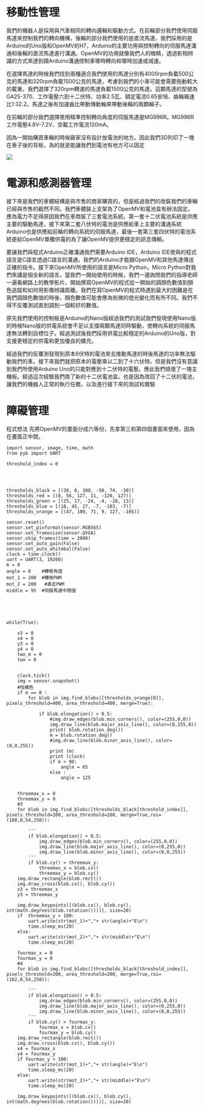 # 移動性管理

我們的機器人是採用與汽車相同的轉向邏輯和驅動方式。在前輪部分我們使用伺服馬達來控制我們的轉向機構，後輪的部分我們使用的是直流馬達。我們採用的是Arduino的Uno版和OpenMV的H7，Arduino的主要功用與控制轉向的伺服馬達溝通和後輪的直流馬達進行溝通。OpenMV的功用就像我們人的眼睛，透過影相辨識的方式來達到跟Arduino溝通控制車哪時轉向和哪時加速或減速。

在選擇馬達的時候我們找到兩種適合我們使用的馬達分別有4000rpm負載500公克的馬達和320rpm負載1500公克的馬達，考慮到我們的小車可能會需要拖動較大的載重。我們選擇了320rpm轉速的馬達負載1500公克的馬達。這顆馬達的型號為GA25-370、工作電壓六到十二伏特、功率2.5瓦、額定電流0.65安培、齒輪箱速比1:32.2。馬達之後有加速齒比帶動傳動軸來帶動後輪的兩顆輪子。


在前輪的部分我們選擇使用精準控制轉向角度的伺服馬達是MG996R。MG996R
工作電壓4.8V-7.2V、空載工作電流120mA。

因為一開始購買車輛的時候廠家沒有設計放電池的地方。因此我們3D列印了一塊在車子後的背板，為的就是能讓我們到電池有地方可以固定

![](https://hackmd.io/_uploads/S12IA2hon.png)
# 電源和感測器管理
接下來是我們的車體結構是與市售的商家購買的，但是經過我們的改裝我們的車輛已經與市售的截然不同。我們車體裝上支架為了OpenMV和電池盒有辦法固定。應為電力不足得原因我們在車商裝了三套電池系統。第一套十二伏電池系統是供應主要的驅動馬達，接下來第二套八伏特的電池是供應給車上主要的溝通系統Arduino也是供應給前輪的轉向系統的伺服馬達，最後一套第三套四伏特的電池系統是給OpenMV單獨供電的為了讓OpenMV提供更穩定的訊息傳輸。

要讓我們與程式Arduino正確溝通我們需要Arduino IDE，Arduino IDE使與的程式語言是C語言透過C語言的溝通，我們的Arduino才能跟OpenMV和其他馬達傳送正確的指令。接下來OpenMV所使用的語言是Micro Python，Micro Python對我們來講是個全新的語言。當我們一開始使用的時候，我們一邊詢問我們的指導老師一遍看網路上的教學影片。開始撰寫OpenMV的程式從一開始的調顏色數值到顏色追蹤和如何用影像辨識距離。我們在寫OpenMV的程式時遇到最大的困難是在我們調顏色數值的時後，顏色數值可能會應為些微的燈光變化而有所不同。我們不得不反覆測試直到調到一個較好的數值。

原先我們使用的控制板是Arduino的Nano版經過我們的測試我們發現使用Nano版的時候Nano版的供電系統會不足以支撐兩顆馬達同時驅動，使轉向系統的伺服馬達無法轉到目標位子。經過測試後我們採用供電比較穩定的Arduino的Uno版，對支援更穩定的供電和更加優良的擴充。

經過我們的反覆測發現到原本8伏特的電池來去推動馬達的時後馬達的功率無法驅動我們的車。接下來我們就把原本的電壓乘以二到了十六伏特，但是我們沒有意識到我們所使用Arduino Uno的只能對應到十二伏特的電壓。應此我們燒壞了一塊主機板。經過這次經驗我們換了新的十二伏電池盒。也是因為改回了十二伏的電池，讓我們的機器人正常的執行任務，以及進行接下來的測試和實驗

# 障礙管理





程式想法
先將OpenMV的畫面分成六等份，先拿第三和第四個畫面來使用，因為在畫面正中間，
```
import sensor, image, time, math
from pyb import UART

threshold_index = 0




thresholds_black = [(38, 0, 100, -50, 74, -30)]
thresholds_red = [(8, 56, 127, 11, -128, 127)]
thresholds_green = [(25, 17, -24, -4, -28, 13)]
thresholds_blue = [(18, 45, 27, -7, -103, -7)]
thresholds_orange = [(47, 100, 71, 9, 127, -105)]

sensor.reset()
sensor.set_pixformat(sensor.RGB565)
sensor.set_framesize(sensor.QVGA)
sensor.skip_frames(time = 2000)
sensor.set_auto_gain(False)
sensor.set_auto_whitebal(False)
clock = time.clock()
uart = UART(3, 19200)
m = 0
angle = 0    #轉彎角度
mot_1 = 200  #轉彎PWM
mot_2 = 200   #直走PWM
middle = 95  #伺服馬達中間值





while(True):

    x3 = 0
    x4 = 0
    y3 = 0
    y4 = 0
    two_m = 0
    two = 0


    clock.tick()
    img = sensor.snapshot()
    #找橘色
    if m == 0 :
        for blob in img.find_blobs([thresholds_orange[0]], pixels_threshold=400, area_threshold=400, merge=True):

            if blob.elongation() > 0.5:
                #img.draw_edges(blob.min_corners(), color=(255,0,0))
                img.draw_line(blob.major_axis_line(), color=(0,255,0))
                print( blob.rotation_deg())
                m = blob.rotation_deg()
                #img.draw_line(blob.minor_axis_line(), color=(0,0,255))
                print (m)
                print (clock)
                if m > 90:
                    angle = 65
                else :
                    angle = 125


    threemax_x = 0
    threemax_y = 0
    #3
    for blob in img.find_blobs([thresholds_black[threshold_index]], pixels_threshold=200, area_threshold=200, merge=True,roi=(108,0,54,250)):

        '''
        if blob.elongation() > 0.5:
            img.draw_edges(blob.min_corners(), color=(255,0,0))
            img.draw_line(blob.major_axis_line(), color=(0,255,0))
            img.draw_line(blob.minor_axis_line(), color=(0,0,255))
        '''
        if blob.cy() > threemax_y:
            threemax_x = blob.cx()
            threemax_y = blob.cy()
    img.draw_rectangle(blob.rect())
    img.draw_cross(blob.cx(), blob.cy())
    x3 = threemax_x
    y3 = threemax_y

    img.draw_keypoints([(blob.cx(), blob.cy(), int(math.degrees(blob.rotation())))], size=20)
    if  threemax_y > 100:
        uart.write(str(mot_1)+","+ str(angle)+"E\n")
        time.sleep_ms(20)
    else:
        uart.write(str(mot_2)+","+ str(middle)+"E\n")
        time.sleep_ms(20)

    fourmax_x = 0
    fourmax_y = 0
    #4
    for blob in img.find_blobs([thresholds_black[threshold_index]], pixels_threshold=200, area_threshold=200, merge=True,roi=(162,0,54,250)):

        '''
        if blob.elongation() > 0.5:
            img.draw_edges(blob.min_corners(), color=(255,0,0))
            img.draw_line(blob.major_axis_line(), color=(0,255,0))
            img.draw_line(blob.minor_axis_line(), color=(0,0,255))
        '''
        if blob.cy() > fourmax_y:
            fourmax_x = blob.cx()
            fourmax_y = blob.cy()
    img.draw_rectangle(blob.rect())
    img.draw_cross(blob.cx(), blob.cy())
    x4 = fourmax_x
    y4 = fourmax_y
    if fourmax_y > 100:
        uart.write(str(mot_1)+","+ str(angle)+"E\n")
        time.sleep_ms(20)
    else:
        uart.write(str(mot_2)+","+ str(middle)+"E\n")
        time.sleep_ms(20)

    img.draw_keypoints([(blob.cx(), blob.cy(), int(math.degrees(blob.rotation())))], size=20)
    
```

